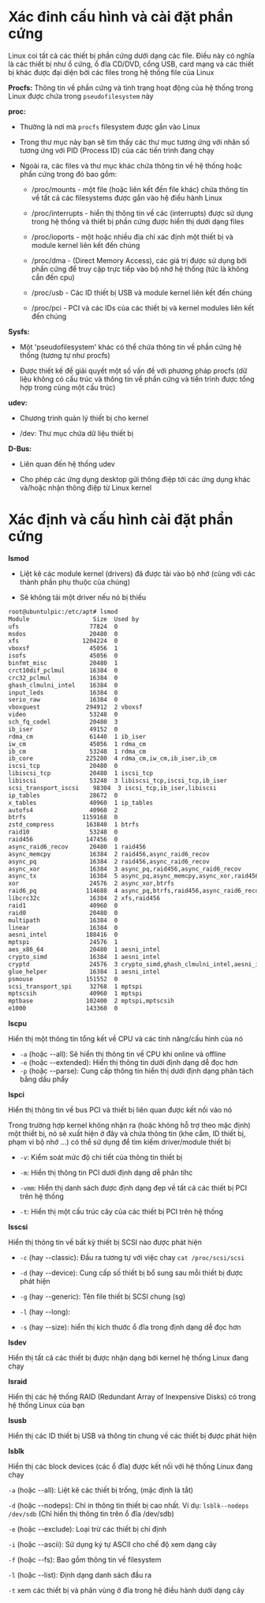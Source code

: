 # Xác đinh cấu hình và cài đặt phần cứng

Linux coi tất cả các thiết bị phần cứng dưới dạng các file. Điều này có nghĩa là các thiết bị như ổ cứng, ổ đĩa CD/DVD, cổng USB, card mạng và các thiết bị khác được đại diện bởi các files trong hệ thống file của Linux

**Procfs:** Thông tin về phần cứng và tình trạng hoạt động của hệ thống trong Linux được chứa trong `pseudofilesystem` này

**proc:** 
- Thường là nơi mà `procfs` filesystem được gắn vào Linux

- Trong thư mục này bạn sẽ tìm thấy các thư mục tương ứng với nhãn số tương ứng với PID (Process ID) của các tiến trình đang chạy

- Ngoài ra, các files và thư mục khác chứa thông tin về hệ thống hoặc phần cứng trong đó bao gồm:
	+ /proc/mounts - một file (hoặc liên kết đến file khác) chứa thông tin về tất cả các filesystems được gắn vào hệ điều hành Linux

	+ /proc/interrupts - hiển thị thông tin về các (interrupts) được sử dụng trong hệ thống và thiết bị phần cứng được hiển thị dưới dạng files

	+ /proc/ioports - một hoặc nhiều địa chỉ xác định một thiết bị và module kernel liên kết đến chúng

	+ /proc/dma - (Direct Memory Access), các giá trị được sử dụng bởi phần cứng để truy cập trực tiếp vào bộ nhớ hệ thống (tức là không cần đến cpu)

	+ /proc/usb - Các ID thiết bị USB và module kernel liên kết đến chúng 

	+ /proc/pci - PCI và các IDs của các thiết bị và kernel modules liên kết đến chúng


**Sysfs:**

- Một 'pseudofilesystem' khác có thể chứa thông tin về phần cứng hệ thống (tương tự như procfs)

- Được thiết kế để giải quyết một số vấn đề với phương pháp procfs (dữ liệu không có
cấu trúc và thông tin về phần cứng và tiến trình được tổng hợp trong cùng một cấu trúc)

**udev:**

- Chương trình quản lý thiết bị cho kernel

- /dev: Thư mục chứa dữ liệu thiết bị

**D-Bus:**

- Liên quan đến hệ thống udev

- Cho phép các ứng dụng desktop gửi thông điệp tới các ứng dụng khác và/hoặc nhận thông điệp từ Linux kernel

# Xác định và cấu hình cài đặt phần cứng

**lsmod**

- Liệt kê các module kernel (drivers) đã được tải vào bộ nhớ (cùng với các thành phần phụ thuộc của chúng)

- Sẽ không tải một driver nếu nó bị thiếu

```sh
root@ubuntulpic:/etc/apt# lsmod
Module                  Size  Used by
ufs                    77824  0
msdos                  20480  0
xfs                  1204224  0
vboxsf                 45056  1
isofs                  45056  0
binfmt_misc            20480  1
crct10dif_pclmul       16384  0
crc32_pclmul           16384  0
ghash_clmulni_intel    16384  0
input_leds             16384  0
serio_raw              16384  0
vboxguest             294912  2 vboxsf
video                  53248  0
sch_fq_codel           20480  3
ib_iser                49152  0
rdma_cm                61440  1 ib_iser
iw_cm                  45056  1 rdma_cm
ib_cm                  53248  1 rdma_cm
ib_core               225280  4 rdma_cm,iw_cm,ib_iser,ib_cm
iscsi_tcp              20480  0
libiscsi_tcp           20480  1 iscsi_tcp
libiscsi               53248  3 libiscsi_tcp,iscsi_tcp,ib_iser
scsi_transport_iscsi    98304  3 iscsi_tcp,ib_iser,libiscsi
ip_tables              28672  0
x_tables               40960  1 ip_tables
autofs4                40960  2
btrfs                1159168  0
zstd_compress         163840  1 btrfs
raid10                 53248  0
raid456               147456  0
async_raid6_recov      20480  1 raid456
async_memcpy           16384  2 raid456,async_raid6_recov
async_pq               16384  2 raid456,async_raid6_recov
async_xor              16384  3 async_pq,raid456,async_raid6_recov
async_tx               16384  5 async_pq,async_memcpy,async_xor,raid456,async_raid6_recov
xor                    24576  2 async_xor,btrfs
raid6_pq              114688  4 async_pq,btrfs,raid456,async_raid6_recov
libcrc32c              16384  2 xfs,raid456
raid1                  40960  0
raid0                  20480  0
multipath              16384  0
linear                 16384  0
aesni_intel           188416  0
mptspi                 24576  1
aes_x86_64             20480  1 aesni_intel
crypto_simd            16384  1 aesni_intel
cryptd                 24576  3 crypto_simd,ghash_clmulni_intel,aesni_intel
glue_helper            16384  1 aesni_intel
psmouse               151552  0
scsi_transport_spi     32768  1 mptspi
mptscsih               40960  1 mptspi
mptbase               102400  2 mptspi,mptscsih
e1000                 143360  0
```

**lscpu**

Hiển thị một thông tin tổng kết về CPU và các tính năng/cấu hình của nó

- `-a` (hoặc --all): Sẽ hiển thị thông tin về CPU khi online và offline
- `-e` (hoặc --extended): Hiển thị thông tin dưới định dạng dễ đọc hơn
- `-p` (hoặc --parse): Cung cấp thông tin hiển thị dưới định dạng phân tách bằng dấu phẩy

**lspci**

Hiển thị thông tin về bus PCI và thiết bị liên quan được kết nối vào nó

Trong trường hợp kernel không nhận ra (hoặc không hỗ trợ theo mặc định) một thiết bị, nó sẽ xuất hiện ở đây và chứa thông tin (khe cắm, ID thiết bị, phạm vi bộ nhớ ...) có thể sử dụng để tìm kiếm driver/module thiết bị

- `-v`: Kiểm soát mức độ chi tiết của thông tin thiết bị

- `-m`: Hiển thị thông tin PCI dưới định dạng dễ phân tíhc

- `-vmm`: Hiển thị danh sách được định dạng đẹp về tất cả các thiết bị PCI trên
hệ thống

- `-t`: Hiển thị một cấu trúc cây của các thiết bị PCI trên hệ thống

**lsscsi**

Hiển thị thông tin về bất kỳ thiết bị SCSI nào được phát hiện 

- `-c` (hay --classic): Đầu ra tương tự với việc chay `cat /proc/scsi/scsi`

- `-d` (hay --device): Cung cấp số thiết bị bổ sung sau mỗi thiết bị được phát hiện

- `-g` (hay --generic): Tên file thiết bị SCSI chung (sg)

- `-l` (hay --long): 

- `-s` (hay --size): hiển thị kích thước ổ đĩa trong định dạng dễ đọc hơn

**lsdev**

Hiển thị tất cả các thiết bị được nhận dạng bởi kernel hệ thống Linux đang chạy

**lsraid**

Hiển thị các hệ thống RAID (Redundant Array of Inexpensive Disks) có trong hệ thống Linux của bạn

**lsusb**

Hiển thị các ID thiết bị USB và thông tin chung về các thiết bị được phát hiện

**lsblk**

Hiển thị các block devices (các ổ đĩa) được kết nối với hệ thống Linux đang chạy

`-a` (hoặc --all): Liệt kê các thiết bị trống, (mặc định là tắt)

`-d` (hoặc --nodeps): Chỉ in thông tin thiết bị cao nhất. Ví dụ: `lsblk--nodeps /dev/sdb` (Chỉ hiển thị thông tin trên ổ đĩa /dev/sdb)

`-e` (hoặc --exclude): Loại trừ các thiết bị chỉ định

`-i` (hoặc --ascii): Sử dụng ký tự ASCII cho chế độ xem dạng cây

`-f` (hoặc --fs): Bao gồm thông tin về filesystem

`-l` (hoặc --list): Định dạng danh sách đầu ra 

`-t` xem các thiết bị và phân vùng ở đĩa trong hệ điều hành dưới dạng cây


